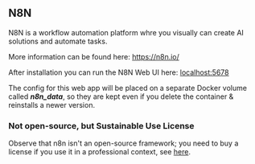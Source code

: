 ## N8N

N8N is a workflow automation platform whre you visually can create AI solutions and automate tasks.

More information can be found here: https://n8n.io/

After installation you can run the N8N Web UI here: [localhost:5678](http://localhost:5678)

The config for this web app will be placed on a separate Docker volume called **_n8n_data_**, so they are kept even if you delete the container & reinstalls a newer version.

### Not open-source, but Sustainable Use License

Observe that n8n isn't an open-source framework; you need to buy a license if you use it in a professional context, see [here](https://docs.n8n.io/sustainable-use-license/?_gl=1*1m3nids*_gcl_au*NTE1OTE4OTc3LjE3Mzk4ODA2OTM.*_ga*MTI0MjM0NzQ0Mi4xNzM5ODgwNjk0*_ga_0SC4FF2FH9*MTczOTg4MDY5My4xLjEuMTczOTg4MDcwMS41Mi4wLjA.).
